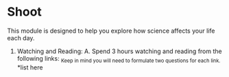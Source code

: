 Shoot
=====

This module is designed to help you explore how science affects your life each
day.

1.  Watching and Reading:
  A.  Spend 3 hours watching and reading from the following links:
      <sub>Keep in mind you will need to formulate two questions for each
link.</sub>
    *list here

